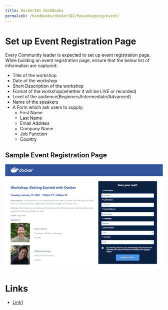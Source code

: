 ```yaml
---
title: Docker101 HandBooks
permalink: /handbooks/docker101/housekeeping/event/
---
```


# Set up Event Registration Page

Every Community leader is expected to set up event registration page. While building an event registration page, ensure that the below list of information are captured:

- Title of the workshop
- Date of the workshop
- Short Description of the workshop
- Format of the workshop(whether it will be LIVE or recorded)
- Level of the audience(Beginners/Intermediate/Advanced)
- Name of the speakers
- A Form which ask users to supply:
   - First Name
   - Last Name
   - Email Address
   - Company Name
   - Job Function
   - Country



## Sample Event Registration Page


![My Image](img/Screenshot%202021-01-13%20at%204.12.47%20PM.png)

# Links

- [Link1](https://goto.docker.com/workshop-getting-started-with-docker-210119.html?utm_medium=website)
